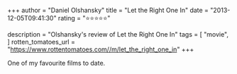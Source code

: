 +++
author = "Daniel Olshansky"
title = "Let the Right One In"
date = "2013-12-05T09:41:30"
rating = "⭐⭐⭐⭐⭐"

description = "Olshansky's review of Let the Right One In"
tags = [
    "movie",
]
rotten_tomatoes_url = "https://www.rottentomatoes.com//m/let_the_right_one_in"
+++

One of my favourite films to date.
